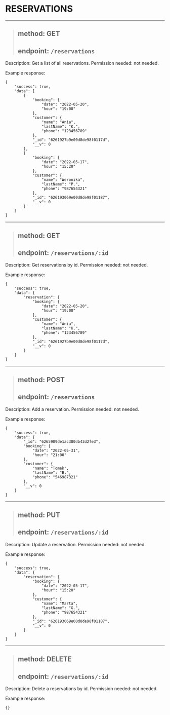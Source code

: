 # RESERVATIONS

---

> ## method: GET
>
> ## endpoint: `/reservations`

Description: Get a list of all reservations.
Permission needed: not needed.

Example response:

```
{
    "success": true,
    "data": [
        {
            "booking": {
                "date": "2022-05-20",
                "hour": "19:00"
            },
            "customer": {
                "name": "Ania",
                "lastName": "K.",
                "phone": "123456789"
            },
            "_id": "6261927b9e00d8de98f0117d",
            "__v": 0
        },
        {
            "booking": {
                "date": "2022-05-17",
                "hour": "15:20"
            },
            "customer": {
                "name": "Weronika",
                "lastName": "P.",
                "phone": "987654321"
            },
            "_id": "626193069e00d8de98f01187",
            "__v": 0
        }
    ]
}
```

---

> ## method: GET
>
> ## endpoint: `/reservations/:id`

Description: Get reservations by id.
Permission needed: not needed.

Example response:

```
{
    "success": true,
    "data": {
        "reservation": {
            "booking": {
                "date": "2022-05-20",
                "hour": "19:00"
            },
            "customer": {
                "name": "Ania",
                "lastName": "K.",
                "phone": "123456789"
            },
            "_id": "6261927b9e00d8de98f0117d",
            "__v": 0
        }
    }
}
```

---

> ## method: POST
>
> ## endpoint: `/reservations`

Description: Add a reservation.
Permission needed: not needed.

Example response:

```
{
    "success": true,
    "data": {
        "_id": "6265909de1ac380db43d2fe3",
        "booking": {
            "date": "2022-05-31",
            "hour": "21:00"
        },
        "customer": {
            "name": "Tomek",
            "lastName": "B.",
            "phone": "546987321"
        },
        "__v": 0
    }
}
```

---

> ## method: PUT
>
> ## endpoint: `/reservations/:id`

Description: Update a reservation.
Permission needed: not needed.

Example response:

```
{
    "success": true,
    "data": {
        "reservation": {
            "booking": {
                "date": "2022-05-17",
                "hour": "15:20"
            },
            "customer": {
                "name": "Marta",
                "lastName": "G.",
                "phone": "987654321"
            },
            "_id": "626193069e00d8de98f01187",
            "__v": 0
        }
    }
}
```

---

> ## method: DELETE
>
> ## endpoint: `/reservations/:id`

Description: Delete a reservations by id.
Permission needed: not needed.

Example response:

```
{}
```
